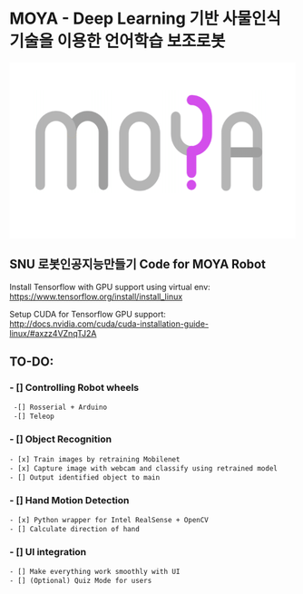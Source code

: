 # MOYA - Deep Learning 기반 사물인식 기술을 이용한 언어학습 보조로봇

<img align="center" width="537" height="311"
     title="moya logo" src="./moya.PNG">

## SNU 로봇인공지능만들기 Code for MOYA Robot


Install Tensorflow with GPU support using virtual env:
https://www.tensorflow.org/install/install_linux

Setup CUDA for Tensorflow GPU support:
http://docs.nvidia.com/cuda/cuda-installation-guide-linux/#axzz4VZnqTJ2A

## TO-DO:
### - [] Controlling Robot wheels
     -[] Rosserial + Arduino
     -[] Teleop
### - [] Object Recognition
    - [x] Train images by retraining Mobilenet
    - [x] Capture image with webcam and classify using retrained model
    - [] Output identified object to main
### - [] Hand Motion Detection
    - [x] Python wrapper for Intel RealSense + OpenCV
    - [] Calculate direction of hand
### - [] UI integration
    - [] Make everything work smoothly with UI
    - [] (Optional) Quiz Mode for users
    



